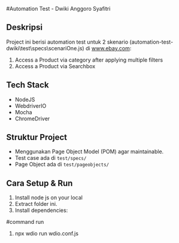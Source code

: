 #Automation Test - Dwiki Anggoro Syafitri

## Deskripsi
Project ini berisi automation test untuk 2 skenario (automation-test-dwiki\test\specs\scenariOne.js) di www.ebay.com:
1. Access a Product via category after applying multiple filters
2. Access a Product via Searchbox

## Tech Stack
- NodeJS
- WebdriverIO
- Mocha
- ChromeDriver

## Struktur Project
- Menggunakan Page Object Model (POM) agar maintainable.
- Test case ada di `test/specs/`
- Page Object ada di `test/pageobjects/`

## Cara Setup & Run
1. Install node js on your local
2. Extract folder ini.
3. Install dependencies:

#command run 
1. npx wdio run wdio.conf.js
